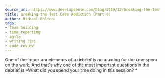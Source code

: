 ```yaml
---
source_url: https://www.developsense.com/blog/2019/12/breaking-the-test-case-addiction-part-8/
title: Breaking the Test Case Addiction (Part 8)
author: Michael Bolton
tags:
- team building
- time_reporting
- agile
- writing tips
- code review
---
```


One of the important elements of a debrief is accounting for the time spent on the work. And that's why one of the most important questions in the debrief is *What did you spend your time doing in this session? *
